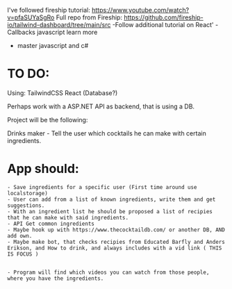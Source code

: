 I've followed fireship tutorial: https://www.youtube.com/watch?v=pfaSUYaSgRo
Full repo from Fireship: https://github.com/fireship-io/tailwind-dashboard/tree/main/src
-Follow additional tutorial on React'
-Callbacks javascript learn more

- master javascript and c#

# TO DO:

Using:
TailwindCSS
React
(Database?)

Perhaps work with a ASP.NET API as backend, that is using a DB.

Project will be the following:

Drinks maker - Tell the user which cocktails he can make with certain ingredients.

# App should:

    - Save ingredients for a specific user (First time around use localstorage)
    - User can add from a list of known ingredients, write them and get suggestions.
    - With an ingredient list he should be proposed a list of recipies that he can make with said ingredients.
    - API Get common ingredients
    - Maybe hook up with https://www.thecocktaildb.com/ or another DB, AND add own.
    - Maybe make bot, that checks recipies from Educated Barfly and Anders Erikson, and How to drink, and always includes with a vid link ( THIS IS FOCUS )


    - Program will find which videos you can watch from those people, where you have the ingredients.
